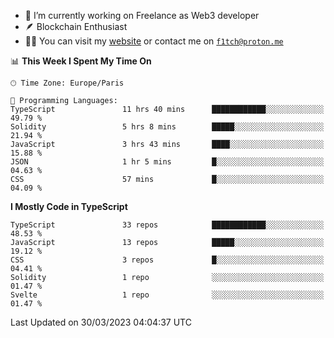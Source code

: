 - 🔭 I’m currently working on Freelance as Web3 developer
- 🪶 Blockchain Enthusiast
- 👨‍💻 You can visit my [website](https://f1tch.xyz) or contact me on [`f1tch@proton.me`](mailto:f1tch@proton.me)

<!--START_SECTION:waka-->
📊 **This Week I Spent My Time On** 

```text
🕑︎ Time Zone: Europe/Paris

💬 Programming Languages: 
TypeScript               11 hrs 40 mins      ████████████░░░░░░░░░░░░░   49.79 % 
Solidity                 5 hrs 8 mins        █████░░░░░░░░░░░░░░░░░░░░   21.94 % 
JavaScript               3 hrs 43 mins       ████░░░░░░░░░░░░░░░░░░░░░   15.88 % 
JSON                     1 hr 5 mins         █░░░░░░░░░░░░░░░░░░░░░░░░   04.63 % 
CSS                      57 mins             █░░░░░░░░░░░░░░░░░░░░░░░░   04.09 % 
```

**I Mostly Code in TypeScript** 

```text
TypeScript               33 repos            ████████████░░░░░░░░░░░░░   48.53 % 
JavaScript               13 repos            █████░░░░░░░░░░░░░░░░░░░░   19.12 % 
CSS                      3 repos             █░░░░░░░░░░░░░░░░░░░░░░░░   04.41 % 
Solidity                 1 repo              ░░░░░░░░░░░░░░░░░░░░░░░░░   01.47 % 
Svelte                   1 repo              ░░░░░░░░░░░░░░░░░░░░░░░░░   01.47 % 
```




 Last Updated on 30/03/2023 04:04:37 UTC
<!--END_SECTION:waka-->
